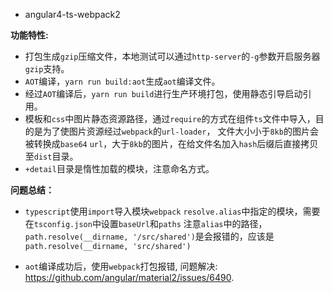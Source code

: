 * angular4-ts-webpack2

__功能特性:__

* 打包生成`gzip`压缩文件，本地测试可以通过`http-server`的`-g`参数开启服务器`gzip`支持。
* `AOT`编译，`yarn run build:aot`生成`aot`编译文件。
* 经过`AOT`编译后，`yarn run build`进行生产环境打包，使用静态引导启动引用。
* 模板和`css`中图片静态资源路径，通过`require`的方式在组件`ts`文件中导入，目的是为了使图片资源经过`webpack`的`url-loader`，
文件大小小于`8kb`的图片会被转换成`base64` `url`，大于`8kb`的图片，在给文件名加入`hash`后缀后直接拷贝至`dist`目录。
* `+detail`目录是惰性加载的模块，注意命名方式。

__问题总结：__

* `typescript`使用`import`导入模块`webpack` `resolve.alias`中指定的模块，需要在`tsconfig.json`中设置`baseUrl`和`paths`
注意`alias`中的路径，`path.resolve(__dirname, '/src/shared')`是会报错的，应该是`path.resolve(__dirname, 'src/shared')`

* `aot`编译成功后，使用`webpack`打包报错, 问题解决: https://github.com/angular/material2/issues/6490.
